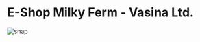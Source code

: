 # E-Shop Milky Ferm - Vasina Ltd.
![snap](https://yandex.ru/images/search?text=prokopmilk.apphb.com&img_url=http%3A%2F%2Fprokopmilk.apphb.com%2FPictures%2FBtnLogo.png&pos=0&rpt=simage)